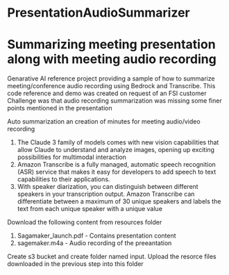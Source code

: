 # PresentationAudioSummarizer


# Summarizing meeting presentation along with meeting audio recording

Genarative AI reference project providing a sample of how to summarize meeting/conference audio recording using Bedrock and Transcribe.
This code reference and demo was created on request of an FSI customer
Challenge was that audio recording summarization was missing some finer points mentioned in the presentation

Auto summarization an creation of minutes for meeting audio/video recording

1. The Claude 3 family of models comes with new vision capabilities that allow Claude to understand and analyze images, opening up exciting possibilities for multimodal interaction
2. Amazon Transcribe is a fully managed, automatic speech recognition (ASR) service that makes it easy for developers to add speech to text capabilities to their applications.
3. With speaker diarization, you can distinguish between different speakers in your transcription output. Amazon Transcribe can differentiate between a maximum of 30 unique speakers and labels the text from each unique speaker with a unique value

Download the following content from resources folder
1. Sagamaker_launch.pdf     -   Contains presentation content
2. sagemaker.m4a            -   Audio recording of the preeantation

Create s3 bucket and create folder named input. Upload the resorce files downloaded in the previous step into this folder

